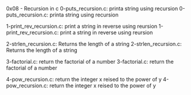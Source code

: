 0x08 - Recursion in c
0-puts_recursion.c: printa string using recursion
0-puts_recursion.c: printa string using recursion

1-print_rev_recursion.c: print a string in reverse using reursion
1-print_rev_recursion.c: print a string in reverse using reursion

2-strlen_recursion.c: Returns the length of a string
2-strlen_recursion.c: Returns the length of a string

3-factorial.c: return the factorial of a number
3-factorial.c: return the factorial of a number

4-pow_recursion.c: return the integer x reised to the power of y
4-pow_recursion.c: return the integer x reised to the power of y


